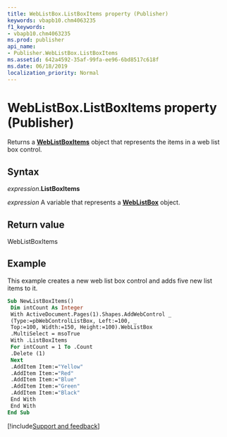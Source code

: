 ```yaml
---
title: WebListBox.ListBoxItems property (Publisher)
keywords: vbapb10.chm4063235
f1_keywords:
- vbapb10.chm4063235
ms.prod: publisher
api_name:
- Publisher.WebListBox.ListBoxItems
ms.assetid: 642a4592-35af-99fa-ee96-6bd8517c618f
ms.date: 06/18/2019
localization_priority: Normal
---
```



# WebListBox.ListBoxItems property (Publisher)

Returns a **[WebListBoxItems](Publisher.WebListBoxItems.md)** object that represents the items in a web list box control.


## Syntax

_expression_.**ListBoxItems**

_expression_ A variable that represents a **[WebListBox](Publisher.WebListBox.md)** object.


## Return value

WebListBoxItems


## Example

This example creates a new web list box control and adds five new list items to it.

```vb
Sub NewListBoxItems() 
 Dim intCount As Integer 
 With ActiveDocument.Pages(1).Shapes.AddWebControl _ 
 (Type:=pbWebControlListBox, Left:=100, _ 
 Top:=100, Width:=150, Height:=100).WebListBox 
 .MultiSelect = msoTrue 
 With .ListBoxItems 
 For intCount = 1 To .Count 
 .Delete (1) 
 Next 
 .AddItem Item:="Yellow" 
 .AddItem Item:="Red" 
 .AddItem Item:="Blue" 
 .AddItem Item:="Green" 
 .AddItem Item:="Black" 
 End With 
 End With 
End Sub
```

[!include[Support and feedback](~/includes/feedback-boilerplate.md)]